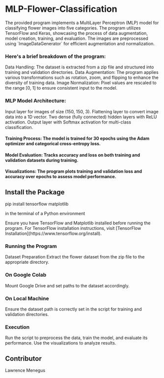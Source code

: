 # MLP-Flower-Classification
<p>The provided program implements a MultiLayer Perceptron (MLP) model for classifying flower images into five categories. The program utilizes TensorFlow and Keras, showcasing the process of data augmentation, model creation, training, and evaluation. The images are preprocessed using `ImageDataGenerator` for efficient augmentation and normalization.</p>

### Here's a brief breakdown of the program:
Data Handling: The dataset is extracted from a zip file and structured into training and validation directories.
Data Augmentation: The program applies various transformations such as rotation, zoom, and flipping to enhance the diversity of training data.
Image Normalization: Pixel values are rescaled to the range [0, 1] to ensure consistent input to the model.

### MLP Model Architecture:
Input layer for images of size (150, 150, 3).
Flattening layer to convert image data into a 1D vector.
Two dense (fully connected) hidden layers with ReLU activation.
Output layer with Softmax activation for multi-class classification.
#### Training Process: The model is trained for 30 epochs using the Adam optimizer and categorical cross-entropy loss.
#### Model Evaluation: Tracks accuracy and loss on both training and validation datasets during training.
#### Visualizations: The program plots training and validation loss and accuracy over epochs to assess model performance.
## Install the Package
pip install tensorflow matplotlib
<p>in the terminal of a Python environment</p> <p>Ensure you have TensorFlow and Matplotlib installed before running the program. For TensorFlow installation instructions, visit [TensorFlow Installation](https://www.tensorflow.org/install).</p>

### Running the Program
Dataset Preparation
Extract the flower dataset from the zip file to the appropriate directory.
### On Google Colab
Mount Google Drive and set paths to the dataset accordingly.
### On Local Machine
Ensure the dataset path is correctly set in the script for training and validation directories.
### Execution
Run the script to preprocess the data, train the model, and evaluate its performance. Use the visualizations to analyze results.

## Contributor
<p>Lawrence Menegus</p>
